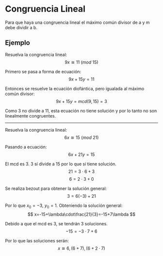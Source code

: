 # Congruencia Lineal
Para que haya una congruencia lineal el máximo común divisor de a y m debe dividir a b.

## Ejemplo
Resuelva la congruencia lineal:
$$
9x\cong 11\ (mod\ 15)
$$

Primero se pasa a forma de ecuación:
$$
9x+15y=11
$$

Entonces se resuelve la ecuación diofántica, pero igualada al máximo común divisor:
$$
9x+15y=mcd(9,15)=3
$$

Como 3 no divide a 11, esta ecuación no tiene solución y por lo tanto no son linealmente congruentes.

---
Resuelva la congruencia lineal:
$$
6x\cong 15\ (mod\ 21)
$$

Pasando a ecuación:
$$
6x+21y=15
$$

El mcd es $3$. 3 sí divide a 15 por lo que sí tiene solución.
$$
21=3\cdot6+3
$$
$$
6=2\cdot3+0
$$

Se realiza bezout para obtener la solución general:
$$
3=6(-3)+21
$$

Por lo que $x_0=-3$, $y_0=1$. Obteniendo la solución general:
$$
x=-15+\lambda\cdot\frac{21}{3}=-15+7\lambda
$$

Debido a que el mcd es 3, se tendrán 3 soluciones.
$$
-15=-3\cdot7+6
$$

Por lo que las soluciones serán:
$$
x\cong6,(6+7),(6+2\cdot7)
$$

